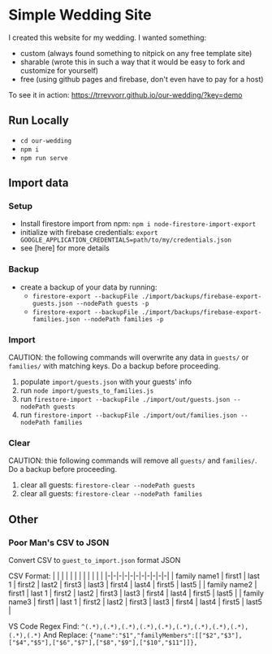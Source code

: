 # Simple Wedding Site

I created this website for my wedding. I wanted something:

-   custom (always found something to nitpick on any free template site)
-   sharable (wrote this in such a way that it would be easy to fork and customize for yourself)
-   free (using github pages and firebase, don't even have to pay for a host)

To see it in action: https://trrevvorr.github.io/our-wedding/?key=demo

## Run Locally

-   `cd our-wedding`
-   `npm i`
-   `npm run serve`

## Import data

### Setup
- Install firestore import from npm: `npm i node-firestore-import-export`
- initialize with firebase credentials: `export GOOGLE_APPLICATION_CREDENTIALS=path/to/my/credentials.json`
- see [here] for more details

### Backup
- create a backup of your data by running: 
    - `firestore-export --backupFile ./import/backups/firebase-export-guests.json --nodePath guests -p`
    - `firestore-export --backupFile ./import/backups/firebase-export-families.json --nodePath families -p`

### Import
CAUTION: the following commands will overwrite any data in `guests/` or `families/` with matching keys. Do a backup before proceeding.

1. populate `import/guests.json` with your guests' info
1. run `node import/guests_to_families.js`
1. run `firestore-import --backupFile ./import/out/guests.json --nodePath guests`
1. run `firestore-import --backupFile ./import/out/families.json --nodePath families`

### Clear
CAUTION: thie following commands will remove all `guests/` and `families/`. Do a backup before proceeding.

1. clear all guests: `firestore-clear --nodePath guests`
1. clear all guests: `firestore-clear --nodePath families`

## Other

### Poor Man's CSV to JSON
Convert CSV to `guest_to_import.json` format JSON

CSV Format:
| | | | | | | | | | | |
|-|-|-|-|-|-|-|-|-|-|-|
| family name1 | first1 | last 1 | first2 | last2 | first3 | last3 | first4 | last4 | first5 | last5 |
| family name2 | first1 | last 1 | first2 | last2 | first3 | last3 | first4 | last4 | first5 | last5 |
| family name3 | first1 | last 1 | first2 | last2 | first3 | last3 | first4 | last4 | first5 | last5 |

VS Code Regex Find: `^(.*),(.*),(.*),(.*),(.*),(.*),(.*),(.*),(.*),(.*),(.*)`
And Replace: `{"name":"$1","familyMembers":[["$2","$3"],["$4","$5"],["$6","$7"],["$8","$9"],["$10","$11"]]},`